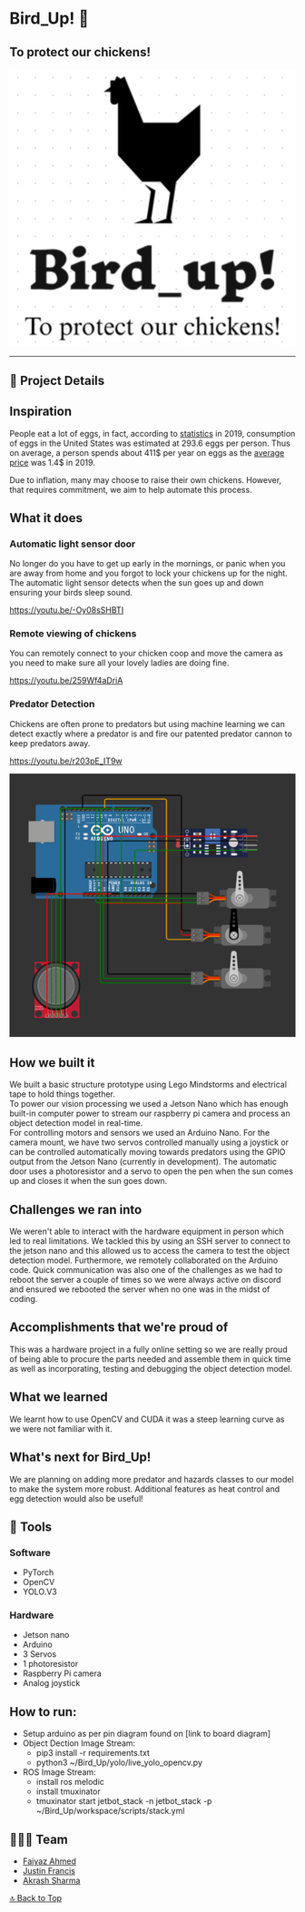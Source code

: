 <a name=top></a>

# Bird_Up! 🐓

## To protect our chickens! 

![banner](img0.png)

---



<!--- See our devpost [here](https://devpost.com/software/reboot-0eyc7p): [devpost.com/software/reboot-0eyc7p](https://devpost.com/software/reboot-0eyc7p) --->

## 📑 Project Details

## Inspiration
People eat a lot of eggs, in fact, according to [statistics](https://www.statista.com/statistics/183678/per-capita-consumption-of-eggs-in-the-us-since-2000/) in 2019, consumption of eggs in the United States was estimated at 293.6 eggs per person. Thus on average, a person spends about 411$ per year on eggs as the [average price](https://www.usinflationcalculator.com/inflation/egg-prices-adjusted-for-inflation/) was 1.4$ in 2019.   
   
Due to inflation, many may choose to raise their own chickens. However, that requires commitment, we aim to help automate this process.

## What it does

### Automatic light sensor door
No longer do you have to get up early in the mornings, or panic when you are away from home and you forgot to lock your chickens up for the night.  The automatic light sensor detects when the sun goes up and down ensuring your birds sleep sound.

https://youtu.be/-Oy08sSHBTI

### Remote viewing of chickens
You can remotely connect to your chicken coop and move the camera as you need to make sure all your lovely ladies are doing fine.

https://youtu.be/259Wf4aDriA

### Predator Detection
Chickens are often prone to predators but using machine learning we can detect exactly where a predator is and fire our patented predator cannon to keep predators away.

https://youtu.be/r203pE_IT9w 

![Arduino](https://github.com/wagonhelm/Bird_Up/blob/main/arduino.png)   

## How we built it
We built a basic structure prototype using Lego Mindstorms and electrical tape to hold things together.  
To power our vision processing we used a Jetson Nano which has enough built-in computer power to stream our raspberry pi camera and process an object detection model in real-time.  
For controlling motors and sensors we used an Arduino Nano.  For the camera mount, we have two servos controlled manually using a joystick or can be controlled automatically moving towards predators using the GPIO output from the Jetson Nano (currently in development).  The automatic door uses a photoresistor and a servo to open the pen when the sun comes up and closes it when the sun goes down.

## Challenges we ran into
We weren't able to interact with the hardware equipment in person which led to real limitations. We tackled this by using an SSH server to connect to the jetson nano and this allowed us to access the camera to test the object detection model. Furthermore, we remotely collaborated on the Arduino code.
Quick communication was also one of the challenges as we had to reboot the server a couple of times so we were always active on discord and ensured we rebooted the server when no one was in the midst of coding.

## Accomplishments that we're proud of
This was a hardware project in a fully online setting so we are really proud of being able to procure the parts needed and assemble them in quick time as well as incorporating, testing and debugging the object detection model.

## What we learned
We learnt how to use OpenCV and CUDA it was a steep learning curve as we were not familiar with it.


## What's next for Bird_Up!
We are planning on adding more predator and hazards classes to our model to make the system more robust.  Additional features as heat control and egg detection would also be useful!



## 🔨 Tools

### Software
* PyTorch
* OpenCV
* YOLO.V3 


### Hardware
* Jetson nano
* Arduino
* 3 Servos
* 1 photoresistor
* Raspberry Pi camera
* Analog joystick




## How to run:

- Setup arduino as per pin diagram found on [link to board diagram]
- Object Dection Image Stream: 
   - pip3 install -r requirements.txt
   - python3 ~/Bird_Up/yolo/live_yolo_opencv.py
- ROS Image Stream:
   - install ros melodic
   - install tmuxinator
   - tmuxinator start jetbot_stack -n jetbot_stack -p ~/Bird_Up/workspace/scripts/stack.yml



## 👨‍👧‍👧 Team

<!--- put your links here --->

* [Faiyaz Ahmed](https://github.com/Faiyaz42)
* [Justin Francis](https://github.com/wagonhelm)
* [Akrash Sharma](https://github.com/Akarsh654/)


[🔝 Back to Top](#top)
